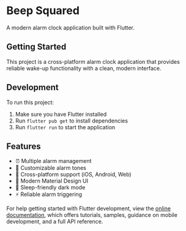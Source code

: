 # Beep Squared

A modern alarm clock application built with Flutter.

## Getting Started

This project is a cross-platform alarm clock application that provides reliable wake-up functionality with a clean, modern interface.

## Development

To run this project:

1. Make sure you have Flutter installed
2. Run `flutter pub get` to install dependencies
3. Run `flutter run` to start the application

## Features

- ⏰ Multiple alarm management
- 🔔 Customizable alarm tones
- 📱 Cross-platform support (iOS, Android, Web)
- 🎨 Modern Material Design UI
- 🌙 Sleep-friendly dark mode
- ⚡ Reliable alarm triggering

For help getting started with Flutter development, view the
[online documentation](https://docs.flutter.dev/), which offers tutorials,
samples, guidance on mobile development, and a full API reference.
